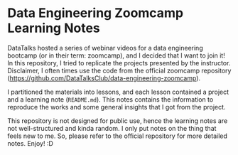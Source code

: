 # Data Engineering Zoomcamp Learning Notes

DataTalks hosted a series of webinar videos for a data engineering bootcamp (or in their term: zoomcamp), and I decided that I want to join it! In this repository, I tried to replicate the projects presented by the instructor. Disclaimer, I often times use the code from the official zoomcamp repository (https://github.com/DataTalksClub/data-engineering-zoomcamp).

I partitioned the materials into lessons, and each lesson contained a project and a learning note (`README.md`). This notes contains the information to reproduce the works and some general insights that I got from the project.

This repository is not designed for public use, hence the learning notes are not well-structured and kinda random. I only put notes on the thing that feels new to me. So, please refer to the official repository for more detailed notes. Enjoy! :D